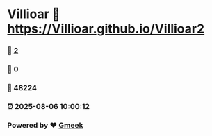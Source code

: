 # Villioar :link: https://Villioar.github.io/Villioar2 
### :page_facing_up: [2](https://Villioar.github.io/Villioar2/tag.html) 
### :speech_balloon: 0 
### :hibiscus: 48224 
### :alarm_clock: 2025-08-06 10:00:12 
### Powered by :heart: [Gmeek](https://github.com/Meekdai/Gmeek)
